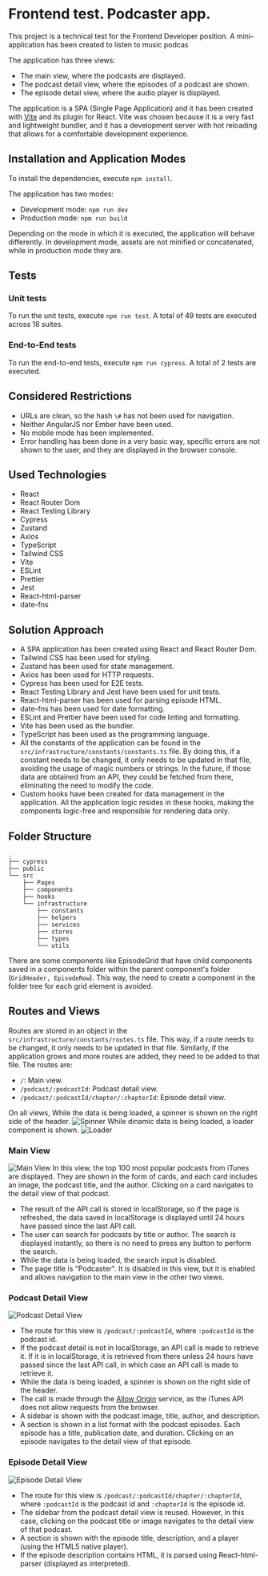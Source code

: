 # Frontend test. Podcaster app.

This project is a technical test for the Frontend Developer position.
A mini-application has been created to listen to music podcas

The application has three views:
- The main view, where the podcasts are displayed.
- The podcast detail view, where the episodes of a podcast are shown.
- The episode detail view, where the audio player is displayed.

The application is a SPA (Single Page Application) and it has been created with [Vite](https://vitejs.dev/) and its plugin for React. Vite was chosen because it is a very fast and lightweight bundler, and it has a development server with hot reloading that allows for a comfortable development experience.

## Installation and Application Modes

To install the dependencies, execute `npm install`.

The application has two modes:
- Development mode: `npm run dev`
- Production mode: `npm run build`

Depending on the mode in which it is executed, the application will behave differently. In development mode, assets are not minified or concatenated, while in production mode they are.

## Tests
### Unit tests
To run the unit tests, execute `npm run test`. A total of 49 tests are executed across 18 suites.
### End-to-End tests
To run the end-to-end tests, execute `npm run cypress`. A total of 2 tests are executed.

## Considered Restrictions
- URLs are clean, so the hash `\#` has not been used for navigation.
- Neither AngularJS nor Ember have been used.
- No mobile mode has been implemented.
- Error handling has been done in a very basic way, specific errors are not shown to the user, and they are displayed in the browser console.

## Used Technologies
- React
- React Router Dom
- React Testing Library
- Cypress
- Zustand
- Axios
- TypeScript
- Tailwind CSS
- Vite
- ESLint
- Prettier
- Jest
- React-html-parser
- date-fns


## Solution Approach
- A SPA application has been created using React and React Router Dom.
- Tailwind CSS has been used for styling.
- Zustand has been used for state management.
- Axios has been used for HTTP requests.
- Cypress has been used for E2E tests.
- React Testing Library and Jest have been used for unit tests.
- React-html-parser has been used for parsing episode HTML.
- date-fns has been used for date formatting.
- ESLint and Prettier have been used for code linting and formatting.
- Vite has been used as the bundler.
- TypeScript has been used as the programming language.
- All the constants of the application can be found in the `src/infrastructure/constants/constants.ts` file. By doing this, if a constant needs to be changed, it only needs to be updated in that file, avoiding the usage of magic numbers or strings. In the future, if those data are obtained from an API, they could be fetched from there, eliminating the need to modify the code.
- Custom hooks have been created for data management in the application. All the application logic resides in these hooks, making the components logic-free and responsible for rendering data only.

## Folder Structure
```
.
├── cypress
├── public
└── src
    ├── Pages
    ├── components
    ├── hooks
    └── infrastructure
        ├── constants
        ├── helpers
        ├── services
        ├── stores
        ├── types
        └── utils
```
There are some components like EpisodeGrid that have child components saved in a components folder within the parent component's folder (`GridHeader, EpisodeRow`). This way, the need to create a component in the folder tree for each grid element is avoided.


## Routes and Views
Routes are stored in an object in the `src/infrastructure/constants/routes.ts` file. This way, if a route needs to be changed, it only needs to be updated in that file. Similarly, if the application grows and more routes are added, they need to be added to that file. The routes are:
- `/`: Main view.
- `/podcast/:podcastId`: Podcast detail view.
- `/podcast/:podcastId/chapter/:chapterId`: Episode detail view.

On all views, While the data is being loaded, a spinner is shown on the right side of the header. ![Spinner](./screenshots/spinner.gif)
While dinamic data is being loaded, a loader component is shown. ![Loader](./screenshots/loader.gif)


### Main View
![Main View](./screenshots/main-view.png)
In this view, the top 100 most popular podcasts from iTunes are displayed. They are shown in the form of cards, and each card includes an image, the podcast title, and the author. Clicking on a card navigates to the detail view of that podcast.
- The result of the API call is stored in localStorage, so if the page is refreshed, the data saved in localStorage is displayed until 24 hours have passed since the last API call.
- The user can search for podcasts by title or author. The search is displayed instantly, so there is no need to press any button to perform the search.
- While the data is being loaded, the search input is disabled.
- The page title is "Podcaster". It is disabled in this view, but it is enabled and allows navigation to the main view in the other two views.

### Podcast Detail View
![Podcast Detail View](./screenshots/podcast-detail.png)
- The route for this view is `/podcast/:podcastId`, where `:podcastId` is the podcast id.
- If the podcast detail is not in localStorage, an API call is made to retrieve it. If it is in localStorage, it is retrieved from there unless 24 hours have passed since the last API call, in which case an API call is made to retrieve it.
- While the data is being loaded, a spinner is shown on the right side of the header.
- The call is made through the [Allow Origin](https://alloworigin.com/) service, as the iTunes API does not allow requests from the browser.
- A sidebar is shown with the podcast image, title, author, and description.
- A section is shown in a list format with the podcast episodes. Each episode has a title, publication date, and duration. Clicking on an episode navigates to the detail view of that episode.

### Episode Detail View
![Episode Detail View](./screenshots/chapter-detail.png)
- The route for this view is `/podcast/:podcastId/chapter/:chapterId`, where `:podcastId` is the podcast id and `:chapterId` is the episode id.
- The sidebar from the podcast detail view is reused. However, in this case, clicking on the podcast title or image navigates to the detail view of that podcast.
- A section is shown with the episode title, description, and a player (using the HTML5 native player).
- If the episode description contains HTML, it is parsed using React-html-parser (displayed as interpreted).

